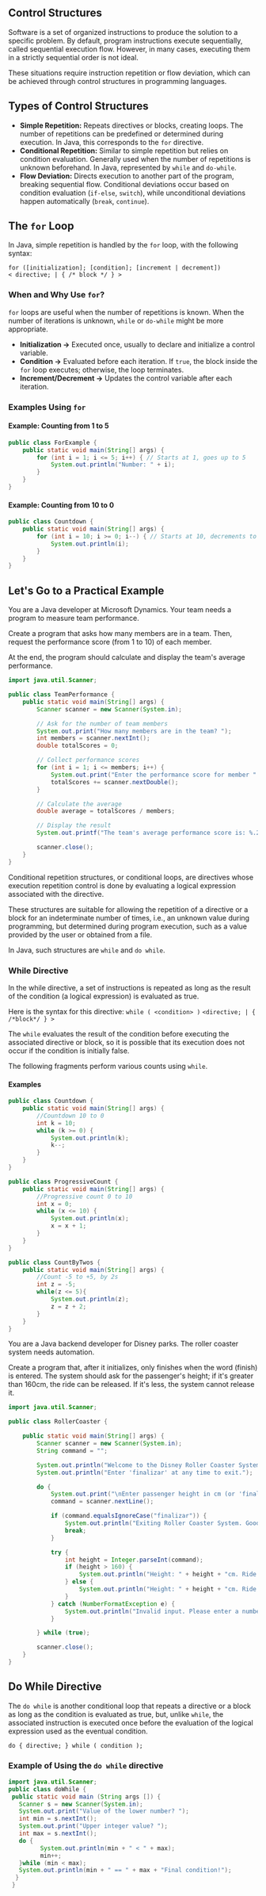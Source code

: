 ## Control Structures
Software is a set of organized instructions to produce the solution to a specific problem.
By default, program instructions execute sequentially, called sequential execution flow.
However, in many cases, executing them in a strictly sequential order is not ideal.

These situations require instruction repetition or flow deviation, which can be achieved through control structures in programming languages.

## Types of Control Structures

- **Simple Repetition:** Repeats directives or blocks, creating loops. The number of repetitions can be predefined or determined during execution. In Java, this corresponds to the `for` directive.
- **Conditional Repetition:** Similar to simple repetition but relies on condition evaluation. Generally used when the number of repetitions is unknown beforehand. In Java, represented by `while` and `do-while`.
- **Flow Deviation:** Directs execution to another part of the program, breaking sequential flow. Conditional deviations occur based on condition evaluation (`if-else`, `switch`), while unconditional deviations happen automatically (`break`, `continue`).

## The `for` Loop
In Java, simple repetition is handled by the `for` loop, with the following syntax:
```
for ([initialization]; [condition]; [increment | decrement])
< directive; | { /* block */ } >
```

### When and Why Use `for`?
`for` loops are useful when the number of repetitions is known. When the number of iterations is unknown, `while` or `do-while` might be more appropriate.

- **Initialization →** Executed once, usually to declare and initialize a control variable.
- **Condition →** Evaluated before each iteration. If `true`, the block inside the `for` loop executes; otherwise, the loop terminates.
- **Increment/Decrement →** Updates the control variable after each iteration.

### Examples Using `for`

#### Example: Counting from 1 to 5
```java
public class ForExample {
    public static void main(String[] args) {
        for (int i = 1; i <= 5; i++) { // Starts at 1, goes up to 5
            System.out.println("Number: " + i);
        }
    }
}
```

#### Example: Counting from 10 to 0
```java
public class Countdown {
    public static void main(String[] args) {
        for (int i = 10; i >= 0; i--) { // Starts at 10, decrements to 0
            System.out.println(i);
        }
    }
}
```

## Let's Go to a Practical Example
You are a Java developer at Microsoft Dynamics. Your team needs a program to measure team performance.

Create a program that asks how many members are in a team. Then, request the performance score (from 1 to 10) of each member.

At the end, the program should calculate and display the team's average performance.

```java
import java.util.Scanner;

public class TeamPerformance {
    public static void main(String[] args) {
        Scanner scanner = new Scanner(System.in);

        // Ask for the number of team members
        System.out.print("How many members are in the team? ");
        int members = scanner.nextInt();
        double totalScores = 0;

        // Collect performance scores
        for (int i = 1; i <= members; i++) {
            System.out.print("Enter the performance score for member " + i + ": ");
            totalScores += scanner.nextDouble();
        }

        // Calculate the average
        double average = totalScores / members;

        // Display the result
        System.out.printf("The team's average performance score is: %.2f%n", average);

        scanner.close();
    }
}
```

Conditional repetition structures, or conditional loops, are directives whose execution repetition control is done by evaluating a logical expression associated with the directive.

These structures are suitable for allowing the repetition of a directive or a block for an indeterminate number of times, i.e., an unknown value during programming, but determined during program execution, such as a value provided by the user or obtained from a file.

In Java, such structures are `while` and `do while`.

### While Directive

In the while directive, a set of instructions is repeated as long as the result of the condition (a logical expression) is evaluated as true.

Here is the syntax for this directive:
`while ( <condition> )`
`<directive; | { /*block*/ } >`

The `while` evaluates the result of the condition before executing the associated directive or block, so it is possible that its execution does not occur if the condition is initially false.

The following fragments perform various counts using `while`.

#### Examples

```java
public class Countdown {
    public static void main(String[] args) {
        //Countdown 10 to 0
        int k = 10;
        while (k >= 0) {
            System.out.println(k);
            k--;
        }
    }
}
```

```java
public class ProgressiveCount {
    public static void main(String[] args) {
        //Progressive count 0 to 10
        int x = 0;
        while (x <= 10) {
            System.out.println(x);
            x = x + 1;
        }
    }
}
```

```java
public class CountByTwos {
    public static void main(String[] args) {
        //Count -5 to +5, by 2s
        int z = -5;
        while(z <= 5){
            System.out.println(z);
            z = z + 2;
        }
    }
}

``` 

You are a Java backend developer for Disney parks. The roller coaster system needs automation.

Create a program that, after it initializes, only finishes when the word (finish) is entered. The system should ask for the passenger's height; if it's greater than 160cm, the ride can be released. If it's less, the system cannot release it.

```java
import java.util.Scanner;

public class RollerCoaster {

    public static void main(String[] args) {
        Scanner scanner = new Scanner(System.in);
        String command = "";

        System.out.println("Welcome to the Disney Roller Coaster System!");
        System.out.println("Enter 'finalizar' at any time to exit.");

        do {
            System.out.print("\nEnter passenger height in cm (or 'finalizar' to exit): ");
            command = scanner.nextLine();

            if (command.equalsIgnoreCase("finalizar")) {
                System.out.println("Exiting Roller Coaster System. Goodbye!");
                break;
            }

            try {
                int height = Integer.parseInt(command);
                if (height > 160) {
                    System.out.println("Height: " + height + "cm. Ride approved! Enjoy the ride!");
                } else {
                    System.out.println("Height: " + height + "cm. Ride denied. Minimum height is 160cm.");
                }
            } catch (NumberFormatException e) {
                System.out.println("Invalid input. Please enter a number or 'finalizar'.");
            }

        } while (true);

        scanner.close();
    }
}
```

## Do While Directive

The `do while` is another conditional loop that repeats a directive or a block as long as the condition is evaluated as true, but, unlike `while`, the associated instruction is executed once before the evaluation of the logical expression used as the eventual condition.

`do {
      directive;
} while ( condition );`

### Example of Using the `do while` directive

```java
import java.util.Scanner;
public class doWhile {
 public static void main (String args []) {
   Scanner s = new Scanner(System.in);
   System.out.print("Value of the lower number? ");
   int min = s.nextInt();
   System.out.print("Upper integer value? ");
   int max = s.nextInt();
   do {
         System.out.println(min + " < " + max);
         min++;
   }while (min < max);
   System.out.println(min + " == " + max + "Final condition!");
  }
 }
 ```
